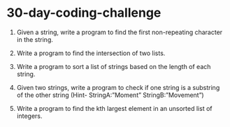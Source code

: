# 30-day-coding-challenge

1. Given a string, write a program to find the first non-repeating character in the string. 

2. Write a program to find the intersection of two lists.

3. Write a program to sort a list of strings based on the length of each string. 

4. Given two strings, write a program to check if one string  is a substring  of the other string (Hint- StringA:”Moment” StringB:”Movement”)

5. Write a program to find the kth largest element in an unsorted list of integers.
